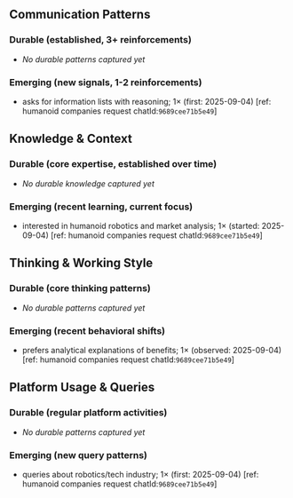 ## Communication Patterns
### Durable (established, 3+ reinforcements)
- _No durable patterns captured yet_

### Emerging (new signals, 1-2 reinforcements)
- asks for information lists with reasoning; 1× (first: 2025-09-04) [ref: humanoid companies request chatId:`9689cee71b5e49`]

## Knowledge & Context
### Durable (core expertise, established over time)
- _No durable knowledge captured yet_

### Emerging (recent learning, current focus)
- interested in humanoid robotics and market analysis; 1× (started: 2025-09-04) [ref: humanoid companies request chatId:`9689cee71b5e49`]

## Thinking & Working Style
### Durable (core thinking patterns)
- _No durable patterns captured yet_

### Emerging (recent behavioral shifts)
- prefers analytical explanations of benefits; 1× (observed: 2025-09-04) [ref: humanoid companies request chatId:`9689cee71b5e49`]

## Platform Usage & Queries
### Durable (regular platform activities)
- _No durable patterns captured yet_

### Emerging (new query patterns)
- queries about robotics/tech industry; 1× (first: 2025-09-04) [ref: humanoid companies request chatId:`9689cee71b5e49`]